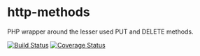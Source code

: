 http-methods
============

PHP wrapper around the lesser used PUT and DELETE methods.

[![Build Status](https://travis-ci.org/sydnerdrage/http-methods.png?branch=master)](https://travis-ci.org/sydnerdrage/http-methods) 
[![Coverage Status](https://coveralls.io/repos/sydnerdrage/http-methods/badge.png)](https://coveralls.io/r/sydnerdrage/http-methods)
